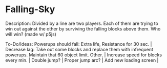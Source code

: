 # Falling-Sky
Description: Divided by a line are two players. Each of them are trying to win out against the other by surviving the falling blocks above them. Who will win? (made w/ p5js)

To-Do/Ideas:
Powerups should fall: Extra life, Resistance for 30 sec. | 
Decrease lag:
  Take out some blocks and replace them with infrequent powerups. Maintain that 60 object limit.
  Other. |
Increase speed for blocks every min. |
Double jump? |
Proper jump arc? |
Add new loading screen |



